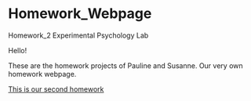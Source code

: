 # Homework_Webpage
Homework_2 Experimental Psychology Lab

Hello!

These are the homework projects of Pauline and Susanne.
Our very own homework webpage.

[This is our second homework](https://rawgit.com/pschreich/Homework/blob/master/XPLab_2019_HW2.html)
